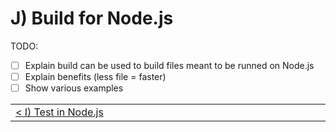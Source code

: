 # J) Build for Node.js

TODO:

- [ ] Explain build can be used to build files meant to be runned on Node.js
- [ ] Explain benefits (less file = faster)
- [ ] Show various examples

<!-- PLACEHOLDER_START:PREV_NEXT_NAV -->
<table>
 <tr>
  <td width="2000px" align="left" nowrap>
   <a href="../i_test_in_node/i_test_in_node.md">&lt; I) Test in Node.js</a>
  </td>
 </tr>
<table></table>
<!-- PLACEHOLDER_END -->
